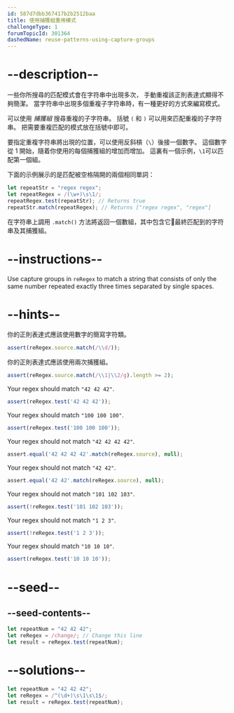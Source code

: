```yaml
---
id: 587d7dbb367417b2b2512baa
title: 使用捕獲組重用模式
challengeType: 1
forumTopicId: 301364
dashedName: reuse-patterns-using-capture-groups
---
```


# --description--

一些你所搜尋的匹配模式會在字符串中出現多次， 手動重複該正則表達式顯得不夠簡潔。 當字符串中出現多個重複子字符串時，有一種更好的方式來編寫模式。

可以使用 <dfn>捕獲組</dfn> 搜尋重複的子字符串。 括號 `(` 和 `)` 可以用來匹配重複的子字符串。 把需要重複匹配的模式放在括號中即可。

要指定重複字符串將出現的位置，可以使用反斜槓（<code>\\</code>）後接一個數字。 這個數字從 1 開始，隨着你使用的每個捕獲組的增加而增加。 這裏有一個示例，`\1`可以匹配第一個組。

下面的示例展示的是匹配被空格隔開的兩個相同單詞：

```js
let repeatStr = "regex regex";
let repeatRegex = /(\w+)\s\1/;
repeatRegex.test(repeatStr); // Returns true
repeatStr.match(repeatRegex); // Returns ["regex regex", "regex"]
```

在字符串上調用 `.match()` 方法將返回一個數組，其中包含它最終匹配到的字符串及其捕獲組。

# --instructions--

Use capture groups in `reRegex` to match a string that consists of only the same number repeated exactly three times separated by single spaces.

# --hints--

你的正則表達式應該使用數字的簡寫字符類。

```js
assert(reRegex.source.match(/\\d/));
```

你的正則表達式應該使用兩次捕獲組。

```js
assert(reRegex.source.match(/\\1|\\2/g).length >= 2);
```

Your regex should match `"42 42 42"`.

```js
assert(reRegex.test('42 42 42'));
```

Your regex should match `"100 100 100"`.

```js
assert(reRegex.test('100 100 100'));
```

Your regex should not match `"42 42 42 42"`.

```js
assert.equal('42 42 42 42'.match(reRegex.source), null);
```

Your regex should not match `"42 42"`.

```js
assert.equal('42 42'.match(reRegex.source), null);
```

Your regex should not match `"101 102 103"`.

```js
assert(!reRegex.test('101 102 103'));
```

Your regex should not match `"1 2 3"`.

```js
assert(!reRegex.test('1 2 3'));
```

Your regex should match `"10 10 10"`.

```js
assert(reRegex.test('10 10 10'));
```

# --seed--

## --seed-contents--

```js
let repeatNum = "42 42 42";
let reRegex = /change/; // Change this line
let result = reRegex.test(repeatNum);
```

# --solutions--

```js
let repeatNum = "42 42 42";
let reRegex = /^(\d+)\s\1\s\1$/;
let result = reRegex.test(repeatNum);
```
